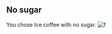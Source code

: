 ## No sugar 
You chose Ice coffee with no sugar.
![f](https://www.google.com/imgres?imgurl=https%3A%2F%2Flovingitvegan.com%2Fwp-content%2Fuploads%2F2018%2F05%2FVegan-Iced-Coffee-13.jpg&imgrefurl=https%3A%2F%2Flovingitvegan.com%2Fvegan-iced-coffee%2F&docid=_EiXIWvYarJrAM&tbnid=hcRxsYYyr6vc7M%3A&vet=10ahUKEwjV5L2muNbmAhVvhuAKHXVDCVMQMwh3KAAwAA..i&w=1024&h=1536&safe=strict&client=firefox-b-1-d&bih=646&biw=1366&q=iced%20coffee&ved=0ahUKEwjV5L2muNbmAhVvhuAKHXVDCVMQMwh3KAAwAA&iact=mrc&uact=8)